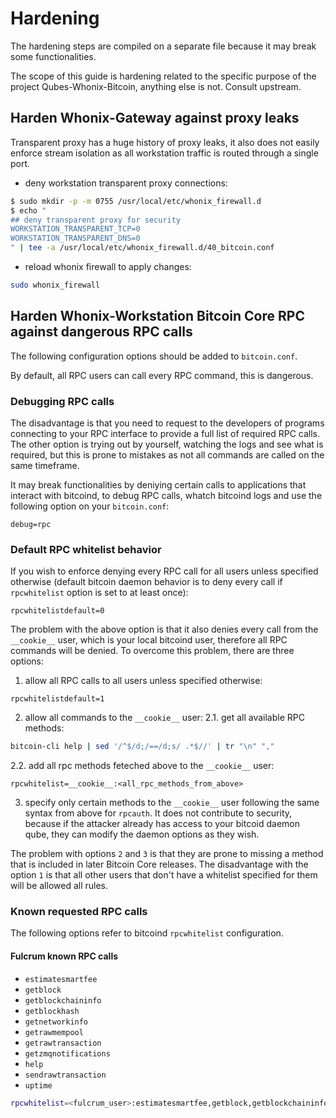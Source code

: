 # Hardening

The hardening steps are compiled on a separate file because it may break some
functionalities.

The scope of this guide is hardening related to the specific purpose of the
project Qubes-Whonix-Bitcoin, anything else is not. Consult upstream.

## Harden Whonix-Gateway against proxy leaks

Transparent proxy has a huge history of proxy leaks, it also does not easily
enforce stream isolation as all workstation traffic is routed through a single
port.

- deny workstation transparent proxy connections:
```sh
$ sudo mkdir -p -m 0755 /usr/local/etc/whonix_firewall.d
$ echo "
## deny transparent proxy for security
WORKSTATION_TRANSPARENT_TCP=0
WORKSTATION_TRANSPARENT_DNS=0
" | tee -a /usr/local/etc/whonix_firewall.d/40_bitcoin.conf
```

- reload whonix firewall to apply changes:
```sh
sudo whonix_firewall
```

## Harden Whonix-Workstation Bitcoin Core RPC against dangerous RPC calls

The following configuration options should be added to `bitcoin.conf`.

By default, all RPC users can call every RPC command, this is dangerous.

### Debugging RPC calls

The disadvantage is that you need to request to the developers of programs
connecting to your RPC interface to provide a full list of required RPC calls.
The other option is trying out by yourself, watching the logs and see what is
required, but this is prone to mistakes as not all commands are called on the
same timeframe.

It may break functionalities by deniying certain calls to applications that
interact with bitcoind, to debug RPC calls, whatch bitcoind logs and use the
following option on your `bitcoin.conf`:
```
debug=rpc
```

### Default RPC whitelist behavior

If you wish to enforce denying every RPC call for all users unless specified
otherwise (default bitcoin daemon behavior is to deny every call if
`rpcwhitelist` option is set to at least once):
```
rpcwhitelistdefault=0
```

The problem with the above option is that it also denies every call from the
`__cookie__` user, which is your local bitcoind user, therefore all RPC
commands will be denied. To overcome this problem, there are three options:
1. allow all RPC calls to all users unless specified otherwise:
```
rpcwhitelistdefault=1
```
2. allow all commands to the `__cookie__` user:
2.1. get all available RPC methods:
```sh
bitcoin-cli help | sed '/^$/d;/==/d;s/ .*$//' | tr "\n" ","
```
2.2. add all rpc methods feteched above to the `__cookie__` user:
```
rpcwhitelist=__cookie__:<all_rpc_methods_from_above>
```
3. specify only certain methods to the `__cookie__` user following the same
   syntax from above for `rpcauth`. It does not contribute to security, because
   if the attacker already has access to your bitcoid daemon qube, they can
   modify the daemon options as they wish.

The problem with options `2` and `3` is that they are prone to missing a method
that is included in later Bitcoin Core releases. The disadvantage with the
option `1` is that all other users that don't have a whitelist specified for
them will be allowed all rules.

### Known requested RPC calls

The following options refer to bitcoind `rpcwhitelist` configuration.

#### Fulcrum known RPC calls

- `estimatesmartfee`
- `getblock`
- `getblockchaininfo`
- `getblockhash`
- `getnetworkinfo`
- `getrawmempool`
- `getrawtransaction`
- `getzmqnotifications`
- `help`
- `sendrawtransaction`
- `uptime`

```sh
rpcwhitelist=<fulcrum_user>:estimatesmartfee,getblock,getblockchaininfo,getblockhash,getnetworkinfo,getrawmempool,getrawtransaction,getzmqnotifications,help,sendrawtransaction,uptime
```
